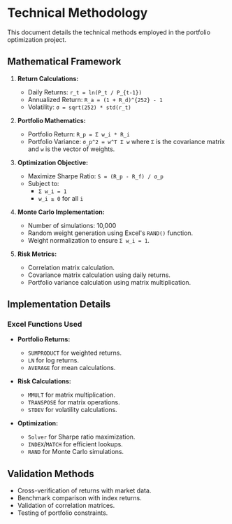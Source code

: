 # Technical Methodology

This document details the technical methods employed in the portfolio optimization project.

## Mathematical Framework

1.  **Return Calculations:**

    *   Daily Returns:  `r_t = ln(P_t / P_{t-1})`
    *   Annualized Return: `R_a = (1 + R_d)^{252} - 1`
    *   Volatility: `σ = sqrt(252) * std(r_t)`

2.  **Portfolio Mathematics:**

    *   Portfolio Return: `R_p = Σ w_i * R_i`
    *   Portfolio Variance: `σ_p^2 = w^T Σ w`  where `Σ` is the covariance matrix and `w` is the vector of weights.

3.  **Optimization Objective:**

    *   Maximize Sharpe Ratio: `S = (R_p - R_f) / σ_p`
    *   Subject to:
        *   `Σ w_i = 1`
        *   `w_i ≥ 0` for all `i`

4.  **Monte Carlo Implementation:**

    *   Number of simulations: 10,000
    *   Random weight generation using Excel's `RAND()` function.
    *   Weight normalization to ensure `Σ w_i = 1`.

5.  **Risk Metrics:**

    *   Correlation matrix calculation.
    *   Covariance matrix calculation using daily returns.
    *   Portfolio variance calculation using matrix multiplication.

## Implementation Details

### Excel Functions Used

*   **Portfolio Returns:**
    *   `SUMPRODUCT` for weighted returns.
    *   `LN` for log returns.
    *   `AVERAGE` for mean calculations.

*   **Risk Calculations:**
    *   `MMULT` for matrix multiplication.
    *   `TRANSPOSE` for matrix operations.
    *   `STDEV` for volatility calculations.

*   **Optimization:**
    *   `Solver` for Sharpe ratio maximization.
    *   `INDEX`/`MATCH` for efficient lookups.
    *   `RAND` for Monte Carlo simulations.

## Validation Methods

*   Cross-verification of returns with market data.
*   Benchmark comparison with index returns.
*   Validation of correlation matrices.
*   Testing of portfolio constraints.